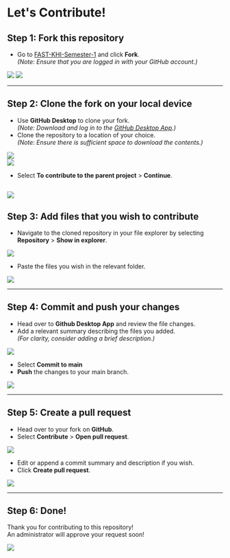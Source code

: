 # Let's Contribute!

## Step 1: Fork this repository
- Go to [FAST-KHI-Semester-1](https://github.com/MuxammilSidd/FAST-KHI-Semester-1) and click **Fork**.  
  *(Note: Ensure that you are logged in with your GitHub account.)*

<img src="https://github.com/MuxammilSidd/FAST-KHI-Assets/blob/main/contributing/forking01.png"></img>
<img src="https://github.com/MuxammilSidd/FAST-KHI-Assets/blob/main/contributing/forking02.png"></img>

---

## Step 2: Clone the fork on your local device
- Use **GitHub Desktop** to clone your fork.  
  *(Note: Download and log in to the [GitHub Desktop App](https://desktop.github.com/download/).)*
- Clone the repository to a location of your choice.  
  *(Note: Ensure there is sufficient space to download the contents.)*

<img src="https://github.com/MuxammilSidd/FAST-KHI-Assets/blob/main/contributing/cloning01.png"></img>  
<img src="https://github.com/MuxammilSidd/FAST-KHI-Assets/blob/main/contributing/cloning02.png"></img>
- Select **To contribute to the parent project** > **Continue**.

<img src="https://github.com/MuxammilSidd/FAST-KHI-Assets/blob/main/contributing/cloning03.png"></img>
---

## Step 3: Add files that you wish to contribute
- Navigate to the cloned repository in your file explorer by selecting **Repository** > **Show in explorer**.

<img src="https://github.com/MuxammilSidd/FAST-KHI-Assets/blob/main/contributing/navigate.png"></img>
- Paste the files you wish in the relevant folder.

<img src="https://github.com/MuxammilSidd/FAST-KHI-Assets/blob/main/contributing/addFile.png"></img>



---

## Step 4: Commit and push your changes
- Head over to **Github Desktop App** and review the file changes.
- Add a relevant summary describing the files you added.  
  *(For clarity, consider adding a brief description.)*

<img src="https://github.com/MuxammilSidd/FAST-KHI-Assets/blob/main/contributing/commit01.png"></img>
- Select **Commit to main**
- **Push** the changes to your main branch.

<img src="https://github.com/MuxammilSidd/FAST-KHI-Assets/blob/main/contributing/push.png"></img>

---

## Step 5: Create a pull request
- Head over to your fork on **GitHub**.  
- Select **Contribute** > **Open pull request**.

<img src="https://github.com/MuxammilSidd/FAST-KHI-Assets/blob/main/contributing/pullReq01.png"></img>

- Edit or append a commit summary and description if you wish.
- Click **Create pull request**.

<img src="https://github.com/MuxammilSidd/FAST-KHI-Assets/blob/main/contributing/pullReq02.png"></img>

---
## Step 6: Done!
Thank you for contributing to this repository!  
An administrator will approve your request soon!

<img src="https://github.com/MuxammilSidd/FAST-KHI-Assets/blob/main/contributing/pullReqConfirm.png"></img>
